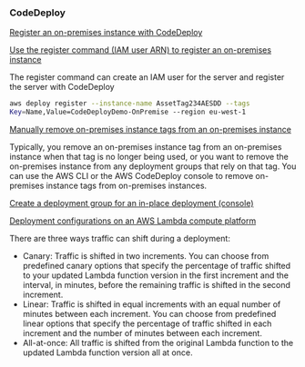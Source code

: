 
### CodeDeploy

[Register an on-premises instance with CodeDeploy](https://docs.aws.amazon.com/codedeploy/latest/userguide/on-premises-instances-register.html)

[Use the register command (IAM user ARN) to register an on-premises instance](https://docs.aws.amazon.com/codedeploy/latest/userguide/instances-on-premises-register-instance.html)

The register command can create an IAM user for the server and register the server with CodeDeploy

```bash
aws deploy register --instance-name AssetTag234AESDD --tags
Key=Name,Value=CodeDeployDemo-OnPremise --region eu-west-1
```

[Manually remove on-premises instance tags from an on-premises instance](https://docs.aws.amazon.com/codedeploy/latest/userguide/on-premises-instances-operations-remove-tags.html)

Typically, you remove an on-premises instance tag from an on-premises instance when that tag is no longer being used, or you want to remove the on-premises instance from any deployment groups that rely on that tag. You can use the AWS CLI or the AWS CodeDeploy console to remove on-premises instance tags from on-premises instances.

[Create a deployment group for an in-place deployment (console)]()

[Deployment configurations on an AWS Lambda compute platform](https://docs.aws.amazon.com/codedeploy/latest/userguide/deployment-configurations.html#deployment-configuration-lambda)

There are three ways traffic can shift during a deployment:

- Canary: Traffic is shifted in two increments. You can choose from predefined canary options that specify the percentage of traffic shifted to your updated Lambda function version in the first increment and the interval, in minutes, before the remaining traffic is shifted in the second increment.
- Linear: Traffic is shifted in equal increments with an equal number of minutes between each increment. You can choose from predefined linear options that specify the percentage of traffic shifted in each increment and the number of minutes between each increment.
- All-at-once: All traffic is shifted from the original Lambda function to the updated Lambda function version all at once.

